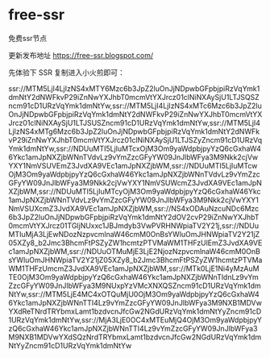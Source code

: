 # free-ssr
免费ssr节点





更新发布地址
https://free-ssr.blogspot.com/



先体验下
SSR 复制进入小火煎即可：



ssr://MTM5LjI4LjIzNS4xMTY6Mzc6b3JpZ2luOnJjNDpwbGFpbjpiRzVqYmk1dmNtY2dNWFkvP29iZnNwYXJhbT0mcmVtYXJrcz01clNiNXAySjU1LTJSQSZncm91cD1URzVqYmk1dmNtYw,ssr://MTM5LjI4LjIzNS4xMTc6Mzc6b3JpZ2luOnJjNDpwbGFpbjpiRzVqYmk1dmNtY2dNWFkvP29iZnNwYXJhbT0mcmVtYXJrcz01clNiNXAySjU1LTJSUSZncm91cD1URzVqYmk1dmNtYw,ssr://MTM5LjI4LjIzNS4xMTg6Mzc6b3JpZ2luOnJjNDpwbGFpbjpiRzVqYmk1dmNtY2dNWFkvP29iZnNwYXJhbT0mcmVtYXJrcz01clNiNXAySjU1LTJSZyZncm91cD1URzVqYmk1dmNtYw,ssr://NDUuMTI5LjIuMTcxOjM3Om9yaWdpbjpyYzQ6cGxhaW46Ykc1amJpNXZjbWNnTVdvLz9vYmZzcGFyYW09JnJlbWFya3M9Nkk2cjVwYXY1NmVSUVEmZ3JvdXA9VEc1amJpNXZjbWM,ssr://NDUuMTI5LjIuMTcwOjM3Om9yaWdpbjpyYzQ6cGxhaW46Ykc1amJpNXZjbWNnTVdvLz9vYmZzcGFyYW09JnJlbWFya3M9Nkk2cjVwYXY1NmVSUWcmZ3JvdXA9VEc1amJpNXZjbWM,ssr://NDUuMTI5LjIuMTcyOjM3Om9yaWdpbjpyYzQ6cGxhaW46Ykc1amJpNXZjbWNnTVdvLz9vYmZzcGFyYW09JnJlbWFya3M9Nkk2cjVwYXY1NmVSUXcmZ3JvdXA9VEc1amJpNXZjbWM,ssr://NS4xODAuNzcuNDc6Mzc6b3JpZ2luOnJjNDpwbGFpbjpiRzVqYmk1dmNtY2dOV2cvP29iZnNwYXJhbT0mcmVtYXJrcz01TGljNUxxc1JBJmdyb3VwPVRHNWpiaTV2Y21j,ssr://NDUuMTIuMjA3LjEwNDozNzpvcmlnaW46cmM0OnBsYWluOmJHNWpiaTV2Y21jZ05XZy8_b2Jmc3BhcmFtPSZyZW1hcmtzPTVMaWM1THFzUlEmZ3JvdXA9VEc1amJpNXZjbWM,ssr://NDUuOTMuMjE3LjE2NjozNzpvcmlnaW46cmM0OnBsYWluOmJHNWpiaTV2Y21jZ05XZy8_b2Jmc3BhcmFtPSZyZW1hcmtzPTVMaWM1THFzUmcmZ3JvdXA9VEc1amJpNXZjbWM,ssr://MTk0LjE1Ni4yMzAuMTE0OjM3Om9yaWdpbjpyYzQ6cGxhaW46Ykc1amJpNXZjbWNnTldnLz9vYmZzcGFyYW09JnJlbWFya3M9NUxpYzVMcXNXQSZncm91cD1URzVqYmk1dmNtYw,ssr://MTM5LjE4MC4xOTQuMjU0OjM3Om9yaWdpbjpyYzQ6cGxhaW46Ykc1amJpNXZjbWNnTTI4Lz9vYmZzcGFyYW09JnJlbWFya3M9NXB1MDVwYXdReTNrdTRYbmxLamt1bzdvcnJfcGw2NGdURzVqYmk1dmNtYyZncm91cD1URzVqYmk1dmNtYw,ssr://MjA3LjE0OC4xMTEuMjQ4OjM3Om9yaWdpbjpyYzQ6cGxhaW46Ykc1amJpNXZjbWNnTTI4Lz9vYmZzcGFyYW09JnJlbWFya3M9NXB1MDVwYXdSQzNrdTRYbmxLamt1bzdvcnJfcGw2NGdURzVqYmk1dmNtYyZncm91cD1URzVqYmk1dmNtYw
